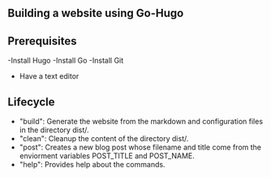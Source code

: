 ## Building a website using Go-Hugo

## Prerequisites

-Install Hugo
-Install Go
-Install Git
- Have a text editor

## Lifecycle

- "build": Generate the website from the markdown and configuration files in the directory dist/.
- "clean": Cleanup the content of the directory dist/.
- "post": Creates a new blog post whose filename and title come from the enviorment variables POST_TITLE and POST_NAME.
- "help": Provides help about the commands.
